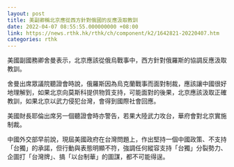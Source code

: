```yaml
---
layout: post
title: 美副卿稱北京應從西方針對俄國的反應汲取教訓
date: 2022-04-07 08:55:55.000000000 +08:00
link: https://news.rthk.hk/rthk/ch/component/k2/1642821-20220407.htm
categories: rthk
---
```


美國副國務卿舍曼表示，北京應該從俄烏戰事中，西方針對俄羅斯的協調反應汲取教訓。

舍曼出席眾議院聽證會時說，俄羅斯因為烏克蘭戰事而面對制裁，應該讓中國很好地理解到，如果北京向莫斯科提供物質支持，可能面對的後果，北京應該汲取正確教訓，如果北京以武力侵犯台灣，會得到國際社會回應。

美國財長耶倫出席另一個聽證會時亦警告，若果大陸武力攻台，華府會對北京實施制裁。

中國外交部早前說，現屆美國政府在台灣問題上，作出堅持一個中國政策、不支持「台獨」的承諾，但行動與表態明顯不符，強調任何縱容支持「台獨」分裂勢力、企圖打「台灣牌」、搞「以台制華」的圖謀，都不可能得逞。
